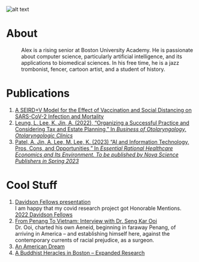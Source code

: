 ![alt text](https://avatars.githubusercontent.com/u/55638889?s=400&u=3349f9b880f34dd93ae8b2058de9ddcc3a2368a9&v=4)

# About
<dd>Alex is a rising senior at Boston University Academy. He is passionate about computer science, particularly artificial intelligence, and its applications to biomedical sciences.  In his free time, he is a jazz trombonist, fencer, cartoon artist, and a student of history.  
</dd>

# Publications
1. [A SEIRD+V Model for the Effect of Vaccination and Social Distancing on SARS-CoV-2 Infection and Mortality]()
2. [Leung, L. Lee, K. Jin, A. (2022), “Organizing a Successful Practice and Considering Tax and Estate Planning,” In *Business of Otolaryngology, Otolaryngologic Clinics*]()
3. [Patel, A. Jin, A. Lee, M. Lee, K. (2023) “AI and Information Technology, Pros, Cons, and Opportunities,” In *Essential Rational Healthcare Economics and Its Environment. To be published by Nova Science Publishers in Spring 2023*]()

# Cool Stuff
1. [Davidson Fellows presentation](https://www.youtube.com/watch?v=lC3DmKuByLg)\
I am happy that my covid research project got Honorable Mentions.\
[2022 Davidson Fellows](https://www.davidsongifted.org/gifted-programs/fellows-scholarship/fellows/current-and-past-fellows/2022-fellows/)
3. [From Penang To Vietnam: Interview with Dr. Seng Kar Ooi](https://github.com/bibjin/bibjin.github.io/blob/main/Alex%20Jin%20-%20From%20Penang%20To%20Vietnam.pdf)\
Dr. Ooi, charted his own Aeneid, beginning in faraway Penang, of arriving in America – and establishing himself here, against the contemporary currents of racial prejudice, as a surgeon.
3. [An American Dream](https://drive.google.com/file/d/1c3BA7XlC9cNjSyosM-scYkhrYb-i7DrN/view)
4. [A Buddhist Heracles in Boston – Expanded Research](https://github.com/bibjin/bibjin.github.io/blob/main/Buddhist%20Heracles%20in%20Boston.pdf)
